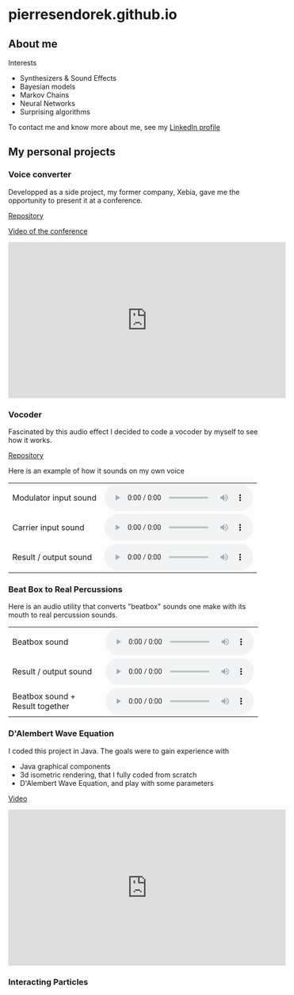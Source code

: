 # pierresendorek.github.io

## About me
Interests
* Synthesizers & Sound Effects
* Bayesian models
* Markov Chains
* Neural Networks
* Surprising algorithms


To contact me and know more about me, see my [LinkedIn profile](https://www.linkedin.com/in/pierresendorek/)

## My personal projects

### Voice converter
Developped as a side project, my former company, Xebia, gave me the opportunity to present it at a conference.

[Repository](https://github.com/pierresendorek/voice_converter)

[Video of the conference](https://www.youtube.com/watch?v=jjdS0HGN3Js)

<iframe width="560" height="315" src="https://www.youtube.com/embed/jjdS0HGN3Js?si=3GBJl5-9WIJSRkOM" title="YouTube video player" frameborder="0" allow="accelerometer; autoplay; clipboard-write; encrypted-media; gyroscope; picture-in-picture; web-share" allowfullscreen></iframe>


### Vocoder
Fascinated by this audio effect I decided to code a vocoder by myself to see how it works.

[Repository](https://github.com/pierresendorek/vocoder)

Here is an example of how it sounds on my own voice

| | |
|---|---|
| Modulator input sound | <audio controls src="https://github.com/pierresendorek/pierresendorek.github.io/raw/main/audio/vocoder/in.mp3"></audio> |
| Carrier input sound | <audio controls src="https://github.com/pierresendorek/pierresendorek.github.io/raw/main/audio/vocoder/carrier.mp3"></audio>|
| Result / output sound |<audio controls src="https://github.com/pierresendorek/pierresendorek.github.io/raw/main/audio/vocoder/out.mp3"></audio>|


### Beat Box to Real Percussions

Here is an audio utility that converts "beatbox" sounds one make with its mouth to real percussion sounds.

| | |
|---|---|
| Beatbox sound | <audio controls src="https://github.com/pierresendorek/pierresendorek.github.io/raw/main/audio/redrum/in.mp3"></audio> |
| Result / output sound | <audio controls src="https://github.com/pierresendorek/pierresendorek.github.io/raw/main/audio/redrum/out.mp3"></audio> |
| Beatbox sound + Result together | <audio controls src="https://github.com/pierresendorek/pierresendorek.github.io/raw/main/audio/redrum/mix.mp3"></audio> |



### D'Alembert Wave Equation
I coded this project in Java. The goals were to gain experience with
* Java graphical components
* 3d isometric rendering, that I fully coded from scratch
* D'Alembert Wave Equation, and play with some parameters

[Video](https://www.youtube.com/watch?v=MeQwHqAqhgU&t=31s&ab_channel=PierreSENDOREK)

<iframe width="560" height="315" src="https://www.youtube.com/embed/MeQwHqAqhgU?si=XYLxuIkJ_ECK_Cn0" title="YouTube video player" frameborder="0" allow="accelerometer; autoplay; clipboard-write; encrypted-media; gyroscope; picture-in-picture; web-share" allowfullscreen></iframe>


### Interacting Particles


